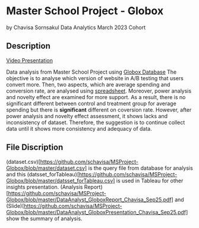 # Master School Project - Globox
by Chavisa Sornsakul
Data Analytics March 2023 Cohort

## Description
[Video Presentation](https://youtu.be/s7-vJOubjBo)

Data analysis from Master School Project using [Globox Database](postgres://Test:bQNxVzJL4g6u@ep-noisy-flower-846766-pooler.us-east-2.aws.neon.tech/Globox)
The objective is to analyse which version of website in A/B testing that users convert more. Then, two aspects, which are average spending and conversion rate, are analysed using [spreadsheet](https://github.com/schavisa/MSProject-Globox/blob/master/DataAnalyst_GloboxSpreadsheet_Chavisa_Sep25.xlsx). Moreover, power analysis and novelty effect are examined for more support. As a result, there is no significant different between control and treatment group for average spending but there is **significant** different on coversion rate. However, after power analysis and novelty effect assessment, it shows lacks and inconsistency of dataset. Therefore, the suggestion is to continue collect data until it shows more consistency and adequacy of data.

## File Discription
(dataset.csv)[https://github.com/schavisa/MSProject-Globox/blob/master/dataset.csv] is the query file from database for analysis and this (datsset_forTableau)[https://github.com/schavisa/MSProject-Globox/blob/master/datsset_forTableau.csv] is used in Tableau for other insights presentation. (Analysis Report)[https://github.com/schavisa/MSProject-Globox/blob/master/DataAnalyst_GloboxReport_Chavisa_Sep25.pdf] and (Slide)[https://github.com/schavisa/MSProject-Globox/blob/master/DataAnalyst_GloboxPresentation_Chavisa_Sep25.pdf] show the summary of analysis.
